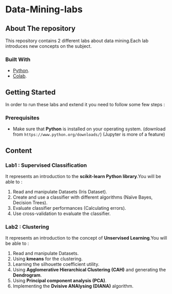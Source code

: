 # Data-Mining-labs

## About The repository

This repository contains 2 different labs about data mining.Each lab introduces new concepts on the subject.

### Built With

* [Python](https://www.python.org/).
* [Colab](https://colab.research.google.com/).



## Getting Started

In order to run these labs and extend it you need to follow some few steps : 

### Prerequisites

* Make sure that **Python** is installed on your operating system. (download from ```https://www.python.org/downloads/```)
(Jupyter is more of a feature)

## Content
 
### Lab1 :  Supervised Classification

It represents an introduction to the **scikit-learn Python library**.You will be able to : 
1) Read and manipulate Datasets (Iris Dataset).
2) Create and use a classifier with different algorithms (Naïve Bayes, Decision Trees).
3) Evaluate classifier performances (Calculating errors).
4) Use cross-validation to evaluate the classifier.


### Lab2 :  Clustering

It represents an introduction to the concept of **Unservised Learning**.You will be able to : 
1) Read and manipulate Datasets.
2) Using **kmeans** for the clustering. 
3) Learning the silhouette coefficient utility.
4) Using **Agglomerative Hierarchical Clustering (CAH)** and generating the **Dendrogram**.
5) Using **Principal component analysis (PCA)**.
6) Implementing the **Dvisive ANAlysing (DIANA)** algorithm.

